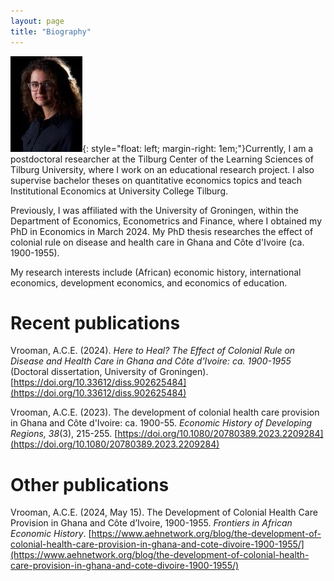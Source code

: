 ```yaml
---
layout: page
title: "Biography"
---
```


![Arlinde Vrooman](PortraitArlinde.jpg){: style="float: left; margin-right: 1em;"}Currently, I am a postdoctoral researcher at the Tilburg Center of the Learning Sciences of Tilburg University, where I work on an educational research project. I also supervise bachelor theses on quantitative economics topics and teach Institutional Economics at University College Tilburg.


Previously, I was affiliated with the University of Groningen, within the Department of Economics, Econometrics and Finance, where I obtained my PhD in Economics in March 2024. My PhD thesis researches the effect of colonial rule on disease and health care in Ghana and Côte d'Ivoire (ca. 1900-1955).


My research interests include (African) economic history, international economics, development economics, and economics of education.


# Recent publications
Vrooman, A.C.E. (2024). *Here to Heal? The Effect of Colonial Rule on Disease and Health Care in Ghana and Côte d'Ivoire: ca. 1900-1955* (Doctoral dissertation, University of Groningen). [https://doi.org/10.33612/diss.902625484](https://doi.org/10.33612/diss.902625484)


Vrooman, A.C.E. (2023). The development of colonial health care provision in Ghana and Côte d'Ivoire: ca. 1900-55. *Economic History of Developing Regions, 38*(3), 215-255. [https://doi.org/10.1080/20780389.2023.2209284](https://doi.org/10.1080/20780389.2023.2209284)

# Other publications
Vrooman, A.C.E. (2024, May 15). The Development of Colonial Health Care Provision in Ghana and Côte d’Ivoire, 1900-1955. *Frontiers in African Economic History*. [https://www.aehnetwork.org/blog/the-development-of-colonial-health-care-provision-in-ghana-and-cote-divoire-1900-1955/](https://www.aehnetwork.org/blog/the-development-of-colonial-health-care-provision-in-ghana-and-cote-divoire-1900-1955/)


